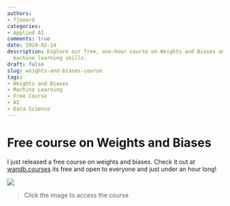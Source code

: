 ```yaml
---
authors:
- fjooord
categories:
- Applied AI
comments: true
date: 2024-02-14
description: Explore our free, one-hour course on Weights and Biases and enhance your
  machine learning skills.
draft: false
slug: weights-and-biases-course
tags:
- Weights and Biases
- Machine Learning
- Free Course
- AI
- Data Science
---
```


# Free course on Weights and Biases

I just released a free course on weights and biases. Check it out at [wandb.courses](https://www.wandb.courses/courses/steering-language-models) its free and open to everyone and just under an hour long!

[![](img/course.png)](https://www.wandb.courses/courses/steering-language-models)

> Click the image to access the course